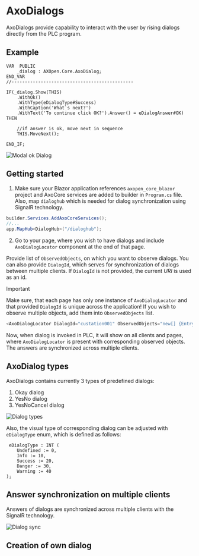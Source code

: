 # AxoDialogs

AxoDialogs provide capability to interact with the user by rising dialogs directly from the PLC program.

## Example


```
VAR  PUBLIC
    _dialog : AXOpen.Core.AxoDialog;
END_VAR
//----------------------------------------------

IF(_dialog.Show(THIS)
    .WithOk()
    .WithType(eDialogType#Success)
    .WithCaption('What`s next?')
    .WithText('To continue click OK?').Answer() = eDialogAnswer#OK) THEN

    //if answer is ok, move next in sequence                                 
    THIS.MoveNext(); 

END_IF;	
```

![Modal ok Dialog](~/images/ok-dialog.png)

## Getting started 

1. Make sure your Blazor application references `axopen_core_blazor` project and AxoCore services are added to builder in `Program.cs` file. Also, map `dialoghub` which is needed for dialog synchronization using SignalR technology. 
```C#
builder.Services.AddAxoCoreServices();
//...
app.MapHub<DialogHub>("/dialoghub");
```



2. Go to your page, where you wish to have dialogs and include `AxoDialogLocator` component at the end of that page.

Provide list of `ObservedObjects`, on which you want to observe dialogs. You can also provide `DialogId`, which serves for synchronization of dialogs between multiple clients. If `DialogId` is not provided, the current *URI* is used as an id.

> [!IMPORTANT]
> Make sure, that each page has only one instance of `AxoDialogLocator` and that provided `DialogId` is unique across the application! If you wish to observe multiple objects, add them into `ObservedObjects` list.

```C#
<AxoDialogLocator DialogId="custation001" ObservedObjects="new[] {Entry.Plc.Context.PneumaticManipulator}"></AxoDialogLocator>
```

Now, when dialog is invoked in PLC, it will show on all clients and pages, where `AxoDialogLocator` is present with corresponding observed objects. The answers are synchronized across multiple clients.

## AxoDialog types

AxoDialogs contains currently 3 types of predefined dialogs:

1. Okay dialog
2. YesNo dialog
3. YesNoCancel dialog


![Dialog types](~/images/dialog-types.gif)

Also, the visual type of corresponding dialog can be adjusted with `eDialogType` enum, which is defined as follows:
```
 eDialogType : INT (
    Undefined := 0,
    Info := 10,
    Success := 20,
    Danger := 30,
    Warning := 40
);

```

## Answer synchronization on multiple clients

Answers of dialogs are synchronized across multiple clients with the SignalR technology. 

![Dialog sync](~/images/dialog-sync.gif)


## Creation of own dialog